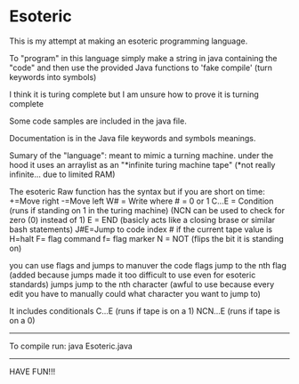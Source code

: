 # Esoteric
This is my attempt at making an esoteric programming language.



To "program" in this language simply make a string in java containing the "code" and then use the provided Java functions to 'fake compile' (turn keywords into symbols)

I think it is turing complete but I am unsure how to prove it is turning complete

Some code samples are included in the java file. 

Documentation is in the Java file keywords and symbols meanings. 


Sumary of the "language":
meant to mimic a turning machine.
under the hood it uses an arraylist as an "*infinite turing machine tape" (*not really infinite... due to limited RAM)

The esoteric Raw function has the syntax but if you are short on time:
		 +=Move right
		 -=Move left
		 W# = Write where # = 0 or 1 
		 C...E = Condition (runs if standing on 1 in the turing machine) (NCN can be used to check for zero (0) instead of 1)
		 E = END (basicly acts like a closing brase or similar bash statements)
		 J#E=Jump to code index # if the current tape value is 
		 H=halt
		 F= flag command
     f= flag marker
     N = NOT (flips the bit it is standing on)



you can use flags and jumps to manuver the code
flags jump to the nth flag (added because jumps made it too difficult to use even for esoteric standards)
jumps jump to the nth character (awful to use because every edit you have to manually could what character you want to jump to)

It includes conditionals
C...E   (runs if tape is on a 1)
NCN...E (runs if tape is on a 0)



********************************************************************************************
To compile run:
java Esoteric.java <codeFileName>

*******************************************************************************************

HAVE FUN!!!
